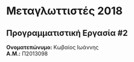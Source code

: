 # Μεταγλωττιστές 2018
## Προγραμματιστική Εργασία #2

**Ονοματεπώνυμο:** Κωβαίος Ιωάννης  
**Α.Μ.:** Π2013098


